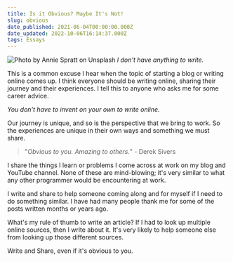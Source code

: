```yaml
---
title: Is it Obvious? Maybe It's Not!
slug: obvious
date_published: 2021-06-04T00:00:00.000Z
date_updated: 2022-10-06T16:14:37.000Z
tags: Essays
---
```


![Photo by Annie Spratt on Unsplash](__GHOST_URL__/content/images/sharing.jpg)
*I don't have anything to write.*

This is a common excuse I hear when the topic of starting a blog or writing online comes up. I think everyone should be writing online, sharing their journey and their experiences. I tell this to anyone who asks me for some career advice.

*You don't have to invent on your own to write online.*

Our journey is unique, and so is the perspective that we bring to work. So the experiences are unique in their own ways and something we must share.

> "*Obvious to you. Amazing to others.*" - Derek Sivers

I share the things I learn or problems I come across at work on my blog and YouTube channel. None of these are mind-blowing; it's very similar to what any other programmer would be encountering at work.

I write and share to help someone coming along and for myself if I need to do something similar. I have had many people thank me for some of the posts written months or years ago.

What's my rule of thumb to write an article? If I had to look up multiple online sources, then I write about it. It's very likely to help someone else from looking up those different sources.

Write and Share, even if it's obvious to you.
